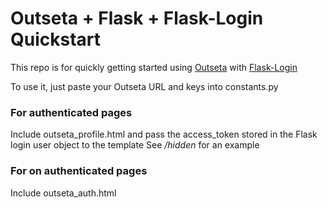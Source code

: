 # Outseta + Flask + Flask-Login Quickstart

This repo is for quickly getting started using [Outseta](https://outseta.com) with [Flask-Login](https://flask-login.readthedocs.io/en/latest/)

To use it, just paste your Outseta URL and keys into constants.py

### For authenticated pages
Include outseta_profile.html and pass the access_token stored in the Flask login user object to the template
See */hidden* for an example

### For on authenticated pages
Include outseta_auth.html
